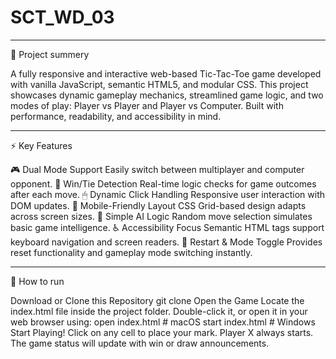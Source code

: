 # SCT_WD_03

------

📌 Project summery

  A fully responsive and interactive web-based Tic-Tac-Toe game developed with vanilla JavaScript, semantic HTML5, and modular CSS.
  This project showcases dynamic gameplay mechanics, streamlined game logic, and two modes of play: Player vs Player and Player vs Computer.
  Built with performance, readability, and accessibility in mind.

------

⚡ Key Features

  🎮 Dual Mode Support Easily switch between multiplayer and computer opponent.
  🧠 Win/Tie Detection Real-time logic checks for game outcomes after each move.
  🖱 Dynamic Click Handling Responsive user interaction with DOM updates.
  📱 Mobile-Friendly Layout CSS Grid-based design adapts across screen sizes. 
  🧠 Simple AI Logic Random move selection simulates basic game intelligence.
  ♿ Accessibility Focus Semantic HTML tags support keyboard navigation and screen readers. 
  🔄 Restart & Mode Toggle Provides reset functionality and gameplay mode switching instantly.

------

🚀 How to run

Download or Clone this Repository git clone 
Open the Game
Locate the index.html file inside the project folder.
Double-click it, or open it in your web browser using: open index.html # macOS start index.html # Windows
Start Playing!
Click on any cell to place your mark.
Player X always starts.
The game status will update with win or draw announcements.



